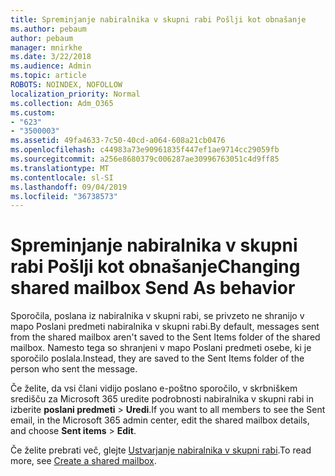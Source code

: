 ```yaml
---
title: Spreminjanje nabiralnika v skupni rabi Pošlji kot obnašanje
ms.author: pebaum
author: pebaum
manager: mnirkhe
ms.date: 3/22/2018
ms.audience: Admin
ms.topic: article
ROBOTS: NOINDEX, NOFOLLOW
localization_priority: Normal
ms.collection: Adm_O365
ms.custom:
- "623"
- "3500003"
ms.assetid: 49fa4633-7c50-40cd-a064-608a21cb0476
ms.openlocfilehash: c44983a73e90961835f447ef1ae9714cc29059fb
ms.sourcegitcommit: a256e8680379c006287ae30996763051c4d9ff85
ms.translationtype: MT
ms.contentlocale: sl-SI
ms.lasthandoff: 09/04/2019
ms.locfileid: "36738573"
---
```

# <a name="changing-shared-mailbox-send-as-behavior"></a><span data-ttu-id="02b13-102">Spreminjanje nabiralnika v skupni rabi Pošlji kot obnašanje</span><span class="sxs-lookup"><span data-stu-id="02b13-102">Changing shared mailbox Send As behavior</span></span>

<span data-ttu-id="02b13-103">Sporočila, poslana iz nabiralnika v skupni rabi, se privzeto ne shranijo v mapo Poslani predmeti nabiralnika v skupni rabi.</span><span class="sxs-lookup"><span data-stu-id="02b13-103">By default, messages sent from the shared mailbox aren't saved to the Sent Items folder of the shared mailbox.</span></span> <span data-ttu-id="02b13-104">Namesto tega so shranjeni v mapo Poslani predmeti osebe, ki je sporočilo poslala.</span><span class="sxs-lookup"><span data-stu-id="02b13-104">Instead, they are saved to the Sent Items folder of the person who sent the message.</span></span>
  
<span data-ttu-id="02b13-105">Če želite, da vsi člani vidijo poslano e-poštno sporočilo, v skrbniškem središču za Microsoft 365 uredite podrobnosti nabiralnika v skupni rabi in izberite **poslani predmeti** \> **Uredi**.</span><span class="sxs-lookup"><span data-stu-id="02b13-105">If you want to all members to see the Sent email, in the Microsoft 365 admin center, edit the shared mailbox details, and choose **Sent items** \> **Edit**.</span></span>
  
<span data-ttu-id="02b13-106">Če želite prebrati več, glejte [Ustvarjanje nabiralnika v skupni rabi](https://docs.microsoft.com/office365/admin/email/create-a-shared-mailbox).</span><span class="sxs-lookup"><span data-stu-id="02b13-106">To read more, see [Create a shared mailbox](https://docs.microsoft.com/office365/admin/email/create-a-shared-mailbox).</span></span>
  